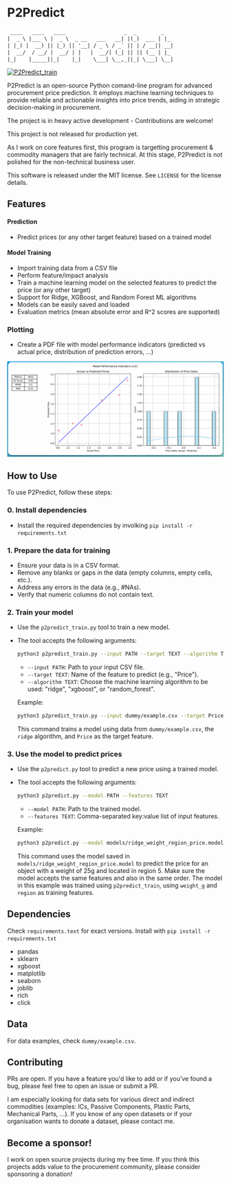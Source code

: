 # P2Predict
     ____   ____   ____                   _  _        _   
    |  _ \ |___ \ |  _ \  _ __   ___   __| |(_)  ___ | |_ 
    | |_) |  __) || |_) || '__| / _ \ / _` || | / __|| __|
    |  __/  / __/ |  __/ | |   |  __/| (_| || || (__ | |_ 
    |_|    |_____||_|    |_|    \___| \__,_||_| \___| \__|


[![P2Predict_train](https://github.com/ahmed-khalil-hafsi/P2Predict/actions/workflows/p2predict_train.yml/badge.svg)](https://github.com/ahmed-khalil-hafsi/P2Predict/actions/workflows/p2predict_train.yml)

P2Predict is an open-source Python comand-line program for advanced procurement price prediction. It employs machine learning techniques to provide reliable and actionable insights into price trends, aiding in strategic decision-making in procurement. 

The project is in heavy active development - Contributions are welcome!

This project is not released for production yet.

As I work on core features first, this program is targetting procurement & commodity managers that are fairly technical. At this stage, P2Predict is not polished for the non-technical business user.

This software is released under the MIT license. See `LICENSE` for the license details.

## Features

#### Prediction
- Predict prices (or any other target feature) based on a trained model

#### Model Training
- Import training data from a CSV file
- Perform feature/impact analysis
- Train a machine learning model on the selected features to predict the price (or any other target)
- Support for Ridge, XGBoost, and Random Forest ML algorithms
- Models can be easily saved and loaded
- Evaluation metrics (mean absolute error and R^2 scores are supported)

### Plotting
- Create a PDF file with model performance indicators (predicted vs actual price, distribution of prediction errors, ...)

![alt text](./documentation/model_perf_plot.png)

## How to Use

To use P2Predict, follow these steps:

### 0. Install dependencies
   - Install the required dependencies by involking `pip install -r requirements.txt`
   
### 1. Prepare the data for training
   - Ensure your data is in a CSV format.
   - Remove any blanks or gaps in the data (empty columns, empty cells, etc.).
   - Address any errors in the data (e.g., #NAs).
   - Verify that numeric columns do not contain text.

### 2. Train your model
   - Use the `p2predict_train.py` tool to train a new model.
   - The tool accepts the following arguments:

     ```bash
     python3 p2predict_train.py --input PATH --target TEXT --algorithm TEXT
     ```

     - `--input PATH`: Path to your input CSV file.
     - `--target TEXT`: Name of the feature to predict (e.g., "Price").
     - `--algorithm TEXT`: Choose the machine learning algorithm to be used: "ridge", "xgboost", or "random_forest".

     Example:

     ```bash
     python3 p2predict_train.py --input dummy/example.csv --target Price --algorithm ridge
     ```

     This command trains a model using data from `dummy/example.csv`, the `ridge` algorithm, and `Price` as the target feature.

### 3. Use the model to predict prices
   - Use the `p2predict.py` tool to predict a new price using a trained model.
   - The tool accepts the following arguments:

     ```bash
     python3 p2predict.py --model PATH --features TEXT
     ```

     - `--model PATH`: Path to the trained model.
     - `--features TEXT`: Comma-separated key:value list of input features.

     Example:

     ```bash
     python3 p2predict.py --model models/ridge_weight_region_price.model --features weight_g:25,region:5
     ```

     This command uses the model saved in `models/ridge_weight_region_price.model` to predict the price for an object with a weight of 25g and located in region 5. Make sure the model accepts the same features and also in the same order. The model in this example was trained using `p2predict_train`, using `weight_g` and `region` as training features.

## Dependencies

Check `requirements.text` for exact versions. Install with `pip install -r requirements.txt`
- pandas
- sklearn
- xgboost
- matplotlib
- seaborn
- joblib
- rich
- click

## Data

For data examples, check `dummy/example.csv`.

## Contributing

PRs are open. If you have a feature you'd like to add or if you've found a bug, please feel free to open an issue or submit a PR.

I am especially looking for data sets for various direct and indirect commodities (examples: ICs, Passive Components, Plastic Parts, Mechanical Parts, ...). If you know of any open datasets or if your organisation wants to donate a dataset, please contact me.

## Become a sponsor!

I work on open source projects during my free time. If you think this projects adds value to the procurement community, please consider sponsoring a donation!
